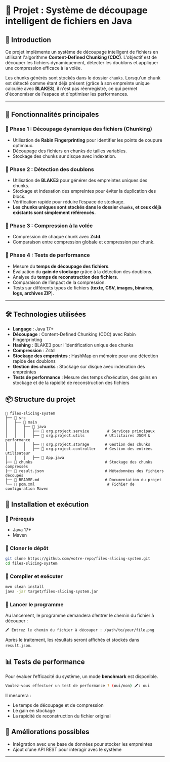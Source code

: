 # 📌 Projet : Système de découpage intelligent de fichiers en Java

## 🚀 Introduction
Ce projet implémente un système de découpage intelligent de fichiers en utilisant l'algorithme **Content-Defined Chunking (CDC)**. L'objectif est de découper les fichiers dynamiquement, détecter les doublons et appliquer une compression efficace à la volée.

Les chunks générés sont stockés dans le dossier `chunks`. Lorsqu'un chunk est détecté comme étant déjà présent (grâce à son empreinte unique calculée avec **BLAKE3**), il n'est pas réenregistré, ce qui permet d'économiser de l'espace et d'optimiser les performances.

---

## 📌 Fonctionnalités principales

### 🔹 Phase 1 : Découpage dynamique des fichiers (Chunking)
- Utilisation de **Rabin Fingerprinting** pour identifier les points de coupure optimaux.
- Découpage des fichiers en chunks de tailles variables.
- Stockage des chunks sur disque avec indexation.

### 🔹 Phase 2 : Détection des doublons
- Utilisation de **BLAKE3** pour générer des empreintes uniques des chunks.
- Stockage et indexation des empreintes pour éviter la duplication des blocs.
- Vérification rapide pour réduire l’espace de stockage.
- **Les chunks uniques sont stockés dans le dossier `chunks`, et ceux déjà existants sont simplement référencés.**

### 🔹 Phase 3 : Compression à la volée
- Compression de chaque chunk avec **Zstd**.
- Comparaison entre compression globale et compression par chunk.

### 🔹 Phase 4 : Tests de performance
- Mesure du **temps de découpage des fichiers**.
- Évaluation du **gain de stockage** grâce à la détection des doublons.
- Analyse du **temps de reconstruction des fichiers**.
- Comparaison de l’impact de la compression.
- Tests sur différents types de fichiers (**texte, CSV, images, binaires, logs, archives ZIP**).

---

## 🛠️ Technologies utilisées
- **Langage** : Java 17+
- **Découpage** : Content-Defined Chunking (CDC) avec Rabin Fingerprinting
- **Hashing** : BLAKE3 pour l’identification unique des chunks
- **Compression** : Zstd
- **Stockage des empreintes** : HashMap en mémoire pour une détection rapide des doublons
- **Gestion des chunks** : Stockage sur disque avec indexation des empreintes
- **Tests de performance** : Mesure des temps d’exécution, des gains en stockage et de la rapidité de reconstruction des fichiers


## 📦 Structure du projet
```
📂 files-slicing-system
├── 📁 src
│   ├── 📁 main
│   │   ├── 📁 java
│   │   │   ├── 📁 org.project.service        # Services principaux
│   │   │   ├── 📁 org.project.utils         # Utilitaires JSON & performance
│   │   │   ├── 📁 org.project.storage       # Gestion des chunks
│   │   │   ├── 📁 org.project.controller    # Gestion des entrées utilisateur
│   │   │   ├── 📄 App.java
├── 📁 chunks                                # Stockage des chunks compressés
├── 📄 result.json                           # Métadonnées des fichiers découpés
├── 📄 README.md                             # Documentation du projet
└── 📄 pom.xml                                # Fichier de configuration Maven
```

## 📖 Installation et exécution
### 🔹 Prérequis
- Java 17+
- Maven

### 🔹 Cloner le dépôt
```bash
git clone https://github.com/votre-repo/files-slicing-system.git
cd files-slicing-system
```

### 🔹 Compiler et exécuter
```bash
mvn clean install
java -jar target/files-slicing-system.jar
```

### 🔹 Lancer le programme
Au lancement, le programme demandera d’entrer le chemin du fichier à découper :
```bash
🖍️ Entrez le chemin du fichier à découper : /path/to/your/file.png
```
Après le traitement, les résultats seront affichés et stockés dans `result.json`.

## 📊 Tests de performance
Pour évaluer l’efficacité du système, un mode **benchmark** est disponible.

```bash
Voulez-vous effectuer un test de performance ? (oui/non) 🖍️: oui
```
Il mesurera :
- Le temps de découpage et de compression
- Le gain en stockage
- La rapidité de reconstruction du fichier original

## 📌 Améliorations possibles
- Intégration avec une base de données pour stocker les empreintes
- Ajout d’une API REST pour interagir avec le système

---

